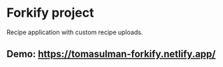 # Forkify project

Recipe application with custom recipe uploads. 

## Demo: https://tomasulman-forkify.netlify.app/
